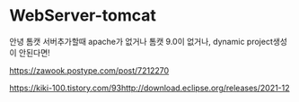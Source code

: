 # WebServer-tomcat
안녕 톰캣
서버추가할때 apache가 없거나 톰캣 9.0이 없거나, dynamic project생성이 안된다면!

https://zawook.postype.com/post/7212270

https://kiki-100.tistory.com/93http://download.eclipse.org/releases/2021-12

